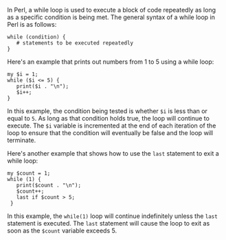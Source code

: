 In Perl, a while loop is used to execute a block of code repeatedly as long as a specific condition is being met. The general syntax of a while loop in Perl is as follows:

```
while (condition) {
   # statements to be executed repeatedly
}
```

Here's an example that prints out numbers from 1 to 5 using a while loop:

```
my $i = 1;
while ($i <= 5) {
   print($i . "\n");
   $i++;
}
```

In this example, the condition being tested is whether `$i` is less than or equal to `5`. As long as that condition holds true, the loop will continue to execute. The `$i` variable is incremented at the end of each iteration of the loop to ensure that the condition will eventually be false and the loop will terminate.

Here's another example that shows how to use the `last` statement to exit a while loop:

```
my $count = 1;
while (1) {
   print($count . "\n");
   $count++;
   last if $count > 5;
 }
```

In this example, the `while(1)` loop will continue indefinitely unless the `last` statement is executed. The `last` statement will cause the loop to exit as soon as the `$count` variable exceeds 5.